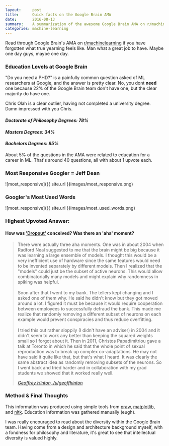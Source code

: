 ```yaml
---
layout:     post
title:      Quick facts on the Google Brain AMA
date:       2016-08-13
summary:    A summarization of the awesome Google Brain AMA on r/machinelearning
categories: machine-learning
---
```


<style type="text/css">
  .post>.measure {
    max-width: 50rem;
  }
</style>

Read through Google Brain's AMA on [r/machinelearning](https://www.reddit.com/r/MachineLearning/comments/4w6tsv/ama_we_are_the_google_brain_team_wed_love_to?st=irsuxr8l&sh=0288a171) if you have forgotten what true yearning feels like. Man what a great job to have. Maybe one day guys, maybe one day.

### Education Levels at Google Brain

"Do you need a PHD?" is a painfully common question asked of ML researchers at Google, and the answer is pretty clear. No, you dont **need** one because 22% of the Google Brain team don't have one, but the clear majority do have one.

Chris Olah is a clear outlier, having not completed a university degree. Damn impressed with you Chris.

#### *Doctorate of Philosophy Degrees: 78%*

#### *Masters Degrees: 34%*

#### *Bachelors Degrees: 95%*

About 5% of the questions in the AMA were related to education for a career in ML. That's around 40 questions, all with about 1 upvote each.

### Most Responsive Googler = Jeff Dean

![most_responsive]({{ site.url }}images/most_responsive.png)

### Googler's Most Used Words

![most_responsive]({{ site.url }}images/most_used_words.png)

### Highest Upvoted Answer:

#### How was ['Dropout'](https://en.wikipedia.org/wiki/Convolutional_neural_network#Dropout) conceived? Was there an 'aha' moment?

<blockquote>
  <p>
  There were actually three aha moments. One was in about 2004 when Radford Neal suggested to me that the brain might be big because it was learning a large ensemble of models. I thought this would be a very inefficient use of hardware since the same features would need to be invented separately by different models. Then I realized that the "models" could just be the subset of active neurons. This would allow combinatorially many models and might explain why randomness in spiking was helpful.<br><br>
  Soon after that I went to my bank. The tellers kept changing and I asked one of them why. He said he didn't know but they got moved around a lot. I figured it must be because it would require cooperation between employees to successfully defraud the bank. This made me realize that randomly removing a different subset of neurons on each example would prevent conspiracies and thus reduce overfitting.<br><br>
  I tried this out rather sloppily (I didn't have an adviser) in 2004 and it didn't seem to work any better than keeping the squared weights small so I forgot about it.
  Then in 2011, Christos Papadimitriou gave a talk at Toronto in which he said that the whole point of sexual reproduction was to break up complex co-adaptations. He may not have said it quite like that, but that's what I heard. It was clearly the same abstract idea as randomly removing subsets of the neurons. So I went back and tried harder and in collaboration with my grad students we showed that it worked really well.
  </p>
  <footer><a href="http://www.cs.toronto.edu/~hinton/"><cite title="Geoffrey Hinton">Geoffrey Hinton, /u/geoffhinton</cite></a></footer>
</blockquote>

### Method & Final Thoughts

This information was produced using simple tools from [praw](https://praw.readthedocs.io/en/stable/), [matplotlib](http://matplotlib.org/), and [nltk](http://www.nltk.org/). Education information was gathered manually (eugh).

I was really encouraged to read about the diversity within the Google Brain team. Having come from a design and architecture background myself, with a fondness for philosophy and literature, it's great to see that intellectual diversity is valued highly.
